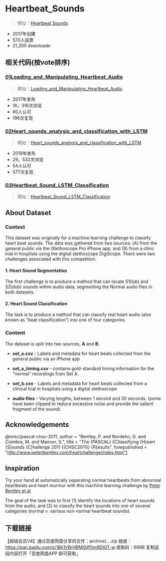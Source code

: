 # Heartbeat_Sounds

> 网址：[Heartbeat Sounds](https://www.kaggle.com/datasets/kinguistics/heartbeat-sounds/code?datasetId=453&sortBy=voteCount)

* 2017年创建
* 570人投票
* 21,200 downloads


## 相关代码(按vote排序)

### [01Loading_and_Manipulating_Heartbeat_Audio](06项目复现\04kaggle\02数据集\01心脏疾病数据集\01heartbeat-sounds\01Loading_and_Manipulating_Heartbeat_Audio\README.md)

> 网址：[Loading_and_Manipulating_Heartbeat_Audio](https://www.kaggle.com/code/kinguistics/loading-and-manipulating-heartbeat-audio)

* 2017年发布
* 16，316次浏览
* 60人认可
* 196次复现

### [02Heart_sounds_analysis_and_classification_with_LSTM](06项目复现\04kaggle\02数据集\01心脏疾病数据集\01heartbeat-sounds\02Heart_sounds_analysis_and_classification_with_LSTM\README.md)

> 网址：[Heart_sounds_analysis_and_classification_with_LSTM](https://www.kaggle.com/code/mychen76/heart-sounds-analysis-and-classification-with-lstm)

* 2019年发布
* 29，532次浏览
* 54人认可
* 577次复现


### [03Heartbeat_Sound_LSTM_Classification](06项目复现\04kaggle\02数据集\01心脏疾病数据集\01heartbeat-sounds\03Heartbeat_Sound_LSTM_Classification\README.md)

> 网址：[Heartbeat_Sound_LSTM_Classification](https://www.kaggle.com/code/abdallahaboelkhair/heartbeat-sound-lstm-classification)


## About Dataset
### Context
This dataset was originally for a machine learning challenge to classify heart beat sounds. The data was gathered from two sources: (A) from the general public via the iStethoscope Pro iPhone app, and (B) from a clinic trial in hospitals using the digital stethoscope DigiScope. There were two challenges associated with this competition:

#### 1. Heart Sound Segmentation
The first challenge is to produce a method that can locate S1(lub) and S2(dub) sounds within audio data, segmenting the Normal audio files in both datasets.

#### 2. Heart Sound Classification
The task is to produce a method that can classify real heart audio (also known as “beat classification”) into one of four categories.

### Content
The dataset is split into two sources, **A** and **B**:

* **set_a.csv** - Labels and metadata for heart beats collected from the general public via an iPhone app

* **set_a_timing.csv** - contains gold-standard timing information for the "normal" recordings from Set A.

* **set_b.csv** - Labels and metadata for heart beats collected from a clinical trial in hospitals using a digital stethoscope

* **audio files** - Varying lengths, between 1 second and 30 seconds. (some have been clipped to reduce excessive noise and provide the salient fragment of the sound).

## Acknowledgements
@misc{pascal-chsc-2011, author = "Bentley, P. and Nordehn, G. and Coimbra, M. and Mannor, S.", title = "The {PASCAL} {C}lassifying {H}eart {S}ounds {C}hallenge 2011 {(CHSC2011)} {R}esults", howpublished = "http://www.peterjbentley.com/heartchallenge/index.html"}

## Inspiration
Try your hand at automatically separating normal heartbeats from abnormal heartbeats and heart murmur with this machine learning challenge by [Peter Bentley et al](https://istethoscope.peterjbentley.com/heartchallenge/index.html)

The goal of the task was to first (1) identify the locations of heart sounds from the audio, and (2) to classify the heart sounds into one of several categories (normal v. various non-normal heartbeat sounds).



## 下载链接
【超级会员V4】通过百度网盘分享的文件：archive(....zip
链接：https://pan.baidu.com/s/1Bk1VBrHRMi0iP0mRDIGT-w 
提取码：698B 
复制这段内容打开「百度网盘APP 即可获取」






















